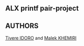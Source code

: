 ## ALX printf pair-project


## AUTHORS
[Tivere IDORO](https://github.com/tivereidoro)  and  [Malek KHEMIRI](https://github.com/KHMalek)
##
##
